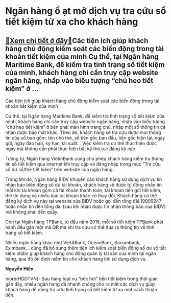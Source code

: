 Ngân hàng ồ ạt mở dịch vụ tra cứu sổ tiết kiệm từ xa cho khách hàng
===================================================================

[:gift:Xem chi tiết ở đây:gift:](https://hddtvn.com/ngan-hang-o-at-mo-dich-vu-tra-cuu-so-tiet-kiem-tu-xa-cho-khach-hang/)Các tiện ích giúp khách hàng chủ động kiểm soát các biến động trong tài khoản tiết kiệm của mình Cụ thể, tại Ngân hàng Maritime Bank, để kiểm tra tình trạng sổ tiết kiệm của mình, khách hàng chỉ cần truy cập website ngân hàng, nhấp vào biểu tượng “chú heo tiết kiệm” ở …
------------------------------------------------------------------------------------------------------------------------------------------------------------------------------------------------------------------------------------------------------------------------------







 






 Các tiện ích giúp khách hàng chủ động kiểm soát các biến động trong tài khoản tiết kiệm của mình 


 


Cụ thể, tại Ngân hàng Maritime Bank, để kiểm tra tình trạng sổ tiết kiệm của mình, khách hàng chỉ cần truy cập website ngân hàng, nhấp vào biểu tượng “chú heo tiết kiệm” ở bên phải màn hình trang chủ, nhập một số thông tin cá nhân được bảo mật khác. Theo đó, khách hàng sẽ tra cứu được mọi thông tin của sổ bao gồm: tên chủ thẻ, số tiền gốc ban đầu, tiền gốc hiện tại, ngày gửi, ngày đáo hạn, kỳ hạn, lãi suất… Việc kiểm tra có thể thực hiện được ngay mà không cần phải thực hiện bất kỳ thủ tục đăng ký nào.


Tương tự, Ngân hàng VietinBank cũng cho phép khách hàng kiểm tra thông tin sổ tiết kiệm qua internet khi truy cập và đăng nhập trong mục “Tra cứu số dư sổ/thẻ tiết kiệm” trên website của ngân hàng. 


Trong khi đó, Ngân hàng BIDV khuyến cáo khách hàng sử dụng dịch vụ tin nhắn báo biến động số dư tài khoản, khách hàng sẽ được tự động nhắn tin mỗi khi tài khoản gồm cả tài khoản thanh toán, tài khoản tiền gửi tiết kiệm, thẻ tín dụng và nhiều loại tài khoản khác có thay đổi. Khách hàng có thể đăng ký dịch vụ này tại website của BIDV hoặc gọi đến tổng đài 19009247 hoặc nhắn tin đến tổng đài (sau khi nhận được tin nhắn thông báo của BIDV) mà không phải đến quầy. 


Còn tại Ngân hàng TPBank, từ đầu năm 2016, mỗi sổ tiết kiệm TPBank phát hành đều gắn một mã QR mà khi tra cứu có thể đưa ra thông tin về tình trạng sổ tiết kiệm.


Nhiều ngân hàng khác như VietABank, OceanBank, Sacombank, Eximbank… cũng đã bổ sung thêm tiện ích kiểm soát biến động số dư sổ tiết kiệm nhằm giúp khách hàng chủ động quản lý tài sản của mình tại ngân hàng, qua đó ổn định niềm tin cho khách hàng khi sử dụng dịch vụ. 






**Nguyễn Hiền**



more(HDDTVN)- Sau hàng loạt vụ “bốc hơi” tiền tiết kiệm trong thời gian gần đây, nhiều ngân hàng đã nhanh chóng cho ra mắt các dịch vụ giúp khách hàng dễ dàng tra cứu tình trạng sổ tiết kiệm từ xa một cách thuận tiện.

